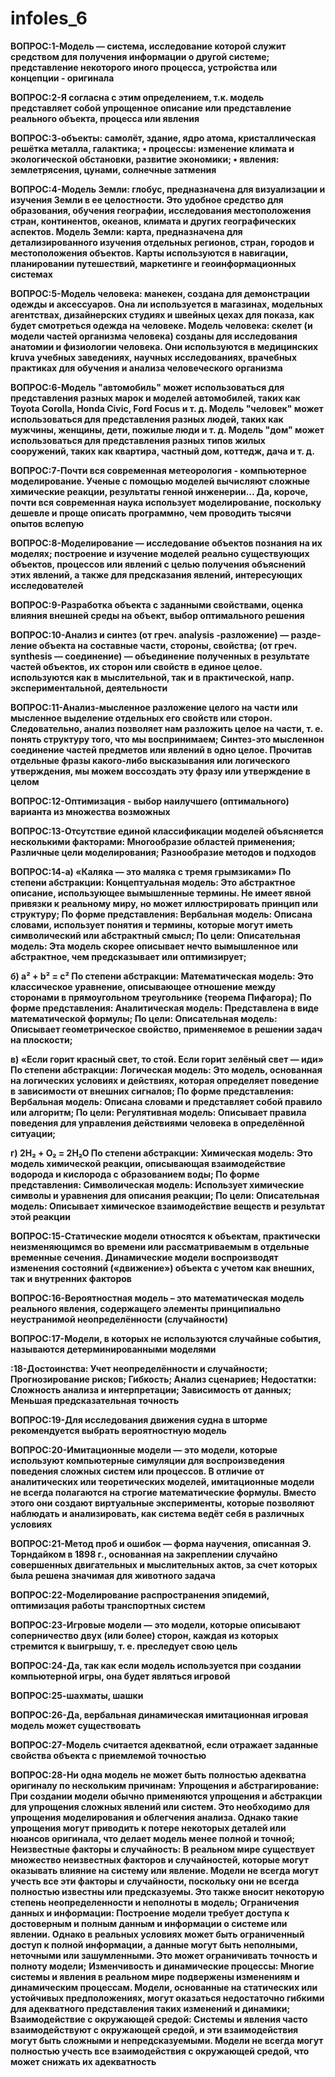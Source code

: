# infoles_6

**ВОПРОС:1-Модель — система, исследование которой служит средством для получения информации о другой системе; представление некоторого иного процесса, устройства или концепции - оригинала**

**ВОПРОС:2-Я согласна с этим определением, т.к. модель представляет собой упрощенное описание или представление реального объекта, процесса или явления**

**ВОПРОС:3-объекты: самолёт, здание, ядро атома, кристаллическая решётка металла, галактика;
• процессы: изменение климата и экологической обстановки, развитие экономики;
• явления: землетрясения, цунами, солнечные затмения**

**ВОПРОС:4-Модель Земли: глобус, предназначена для визуализации и изучения Земли в ее целостности. Это удобное средство для образования, обучения географии, исследования местоположения стран, континентов, океанов, климата и других географических аспектов. Модель Земли: карта, предназначена для детализированного изучения отдельных регионов, стран, городов и местоположения объектов. Карты используются в навигации, планировании путешествий, маркетинге и геоинформационных системах**

**ВОПРОС:5-Модель человека: манекен, создана для демонстрации одежды и аксессуаров. Она ли используется в магазинах, модельных агентствах, дизайнерских студиях и швейных цехах для показа, как будет смотреться одежда на человеке. Модель человека: скелет (и модели частей организма человека) созданы для исследования анатомии и физиологии человека. Они используются в медицинских kruva учебных заведениях, научных исследованиях, врачебных практиках для обучения и анализа человеческого организма**

**ВОПРОС:6-Модель "автомобиль" может использоваться для представления разных марок и моделей автомобилей, таких как Toyota Corolla, Honda Civic, Ford Focus и т. д. Модель "человек" может использоваться для представления разных людей, таких как мужчины, женщины, дети, пожилые люди и т. д. Модель "дом" может использоваться для представления разных типов жилых сооружений, таких как квартира, частный дом, коттедж, дача и т. д.**

**ВОПРОС:7-Почти вся современная метеорология - компьютерное моделирование. Ученые с помощью моделей вычисляют сложные химические реакции, результаты генной инженерии... Да, короче, почти вся современная наука использует моделирование, поскольку дешевле и проще описать программно, чем проводить тысячи опытов вслепую**

**ВОПРОС:8-Моделирование — исследование объектов познания на их моделях; построение и изучение моделей реально существующих объектов, процессов или явлений с целью получения объяснений этих явлений, а также для предсказания явлений, интересующих исследователей**

**ВОПРОС:9-Разработка объекта с заданными свойствами, оценка влияния внешней среды на объект, выбор оптимального решения**

**ВОПРОС:10-Анализ и синтез (от греч. analysis -разложение) — разде­ление объекта на составные части, стороны, свойства; (от греч. synthesis — соединение) — объединение полученных в результате частей объектов, их сторон или свойств в единое целое. используются как в мыслительной, так и в практической, напр. экспериментальной, деятельности**

**ВОПРОС:11-Анализ-мысленное разложение целого на части или мысленное выделение отдельных его свойств или сторон. Следовательно, анализ позволяет нам разложить целое на части, т. е. понять структуру того, что мы воспринимаем;
Синтез-это мысленнон соединение частей предметов или явлений в одно целое. Прочитав отдельные фразы какого-либо высказывания или логического утверждения, мы можем воссоздать эту фразу или утверждение в целом**

**ВОПРОС:12-Оптимизация - выбор наилучшего (оптимального) варианта из множества возможных**

**ВОПРОС:13-Отсутствие единой классификации моделей объясняется несколькими факторами:
Многообразие областей применения;
Различные цели моделирования;
Разнообразие методов и подходов**

**ВОПРОС:14-а) «Каляка — это маляка с тремя грымзиками»
По степени абстракции:
Концептуальная модель: Это абстрактное описание, использующее вымышленные термины. Не имеет явной привязки к реальному миру, но может иллюстрировать принцип или структуру;
По форме представления:
Вербальная модель: Описана словами, использует понятия и термины, которые могут иметь символический или абстрактный смысл;
По цели:
Описательная модель: Эта модель скорее описывает нечто вымышленное или абстрактное, чем предсказывает или оптимизирует;**

**б) a² + b² = c²
По степени абстракции:
Математическая модель: Это классическое уравнение, описывающее отношение между сторонами в прямоугольном треугольнике (теорема Пифагора);
По форме представления:
Аналитическая модель: Представлена в виде математической формулы;
По цели:
Описательная модель: Описывает геометрическое свойство, применяемое в решении задач на плоскости;**

**в) «Если горит красный свет, то стой. Если горит зелёный свет — иди»
По степени абстракции:
Логическая модель: Это модель, основанная на логических условиях и действиях, которая определяет поведение в зависимости от внешних сигналов;
По форме представления:
Вербальная модель: Описана словами и представляет собой правило или алгоритм;
По цели:
Регулятивная модель: Описывает правила поведения для управления действиями человека в определённой ситуации;**

**г) 2H₂ + O₂ = 2H₂O
По степени абстракции:
Химическая модель: Это модель химической реакции, описывающая взаимодействие водорода и кислорода с образованием воды;
По форме представления:
Символическая модель: Использует химические символы и уравнения для описания реакции;
По цели:
Описательная модель: Описывает химическое взаимодействие веществ и результат этой реакции**

**ВОПРОС:15-Статические модели относятся к объектам, практически неизменяющимся во времени или рассматриваемым в отдельные временные сечения. Динамические модели воспроизводят изменения состояний («движение») объекта с учетом как внешних, так и внутренних факторов**

**ВОПРОС:16-Вероятностная модель – это математическая модель реального явления, содержащего элементы принципиально неустранимой неопределённости (случайности)**

**ВОПРОС:17-Модели, в которых не используются случайные события, называются детерминированными моделями**

**:18-Достоинства:
Учет неопределённости и случайности;
Прогнозирование рисков;
Гибкость;
Анализ сценариев;
Недостатки:
Сложность анализа и интерпретации;
Зависимость от данных;
Меньшая предсказательная точность**

**ВОПРОС:19-Для исследования движения судна в шторме рекомендуется выбрать вероятностную модель**

**ВОПРОС:20-Имитационные модели — это модели, которые используют компьютерные симуляции для воспроизведения поведения сложных систем или процессов. В отличие от аналитических или теоретических моделей, имитационные модели не всегда полагаются на строгие математические формулы. Вместо этого они создают виртуальные эксперименты, которые позволяют наблюдать и анализировать, как система ведёт себя в различных условиях**

**ВОПРОС:21-Метод проб и ошибок — форма научения, описанная Э. Торндайком в 1898 г., основанная на закреплении случайно совершенных двигательных и мыслительных актов, за счет которых была решена значимая для животного задача**

**ВОПРОС:22-Моделирование распространения эпидемий, оптимизация работы транспортных систем**

**ВОПРОС:23-Игровые модели — это модели, которые описывают соперничество двух (или более) сторон, каждая из которых стремится к выигрышу, т. е. преследует свою цель**

**ВОПРОС:24-Да, так как если модель используется при создании компьютерной игры, она будет являться игровой**

**ВОПРОС:25-шахматы, шашки**

**ВОПРОС:26-Да, вербальная динамическая имитационная игровая модель может существовать**

**ВОПРОС:27-Модель считается адекватной, если отражает заданные свойства объекта с приемлемой точностью**

**ВОПРОС:28-Ни одна модель не может быть полностью адекватна оригиналу по нескольким причинам:**
**Упрощения и абстрагирование: При создании модели обычно применяются упрощения и абстракции для упрощения сложных явлений или систем. Это необходимо для упрощения моделирования и облегчения анализа. Однако такие упрощения могут приводить к потере некоторых деталей или нюансов оригинала, что делает модель менее полной и точной;**
**Неизвестные факторы и случайность: В реальном мире существует множество неизвестных факторов и случайностей, которые могут оказывать влияние на систему или явление. Модели не всегда могут учесть все эти факторы и случайности, поскольку они не всегда полностью известны или предсказуемы. Это также вносит некоторую степень неопределенности и неполноты в модель;**
**Ограничения данных и информации: Построение модели требует доступа к достоверным и полным данным и информации о системе или явлении. Однако в реальных условиях может быть ограниченный доступ к полной информации, а данные могут быть неполными, неточными или зашумленными. Это может ограничивать точность и полноту модели;**
**Изменчивость и динамические процессы: Многие системы и явления в реальном мире подвержены изменениям и динамическим процессам. Модели, основанные на статических или устойчивых предположениях, могут оказаться недостаточно гибкими для адекватного представления таких изменений и динамики;**
**Взаимодействие с окружающей средой: Системы и явления часто взаимодействуют с окружающей средой, и эти взаимодействия могут быть сложными и непредсказуемыми. Модели не всегда могут полностью учесть все взаимодействия с окружающей средой, что может снижать их адекватность**
